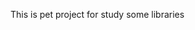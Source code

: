 This is pet project for study some libraries

<!-- TODO: add mapping products -->
<!-- TODO: mock server response -->
<!-- TODO: show products -->
